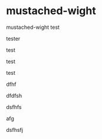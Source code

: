 # mustached-wight
mustached-wight test

tester

test

test

test

dfhf

dfdfsh

dsfhfs

afg

dsfhsfj
